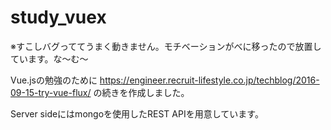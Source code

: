 # study_vuex

※すこしバグっててうまく動きません。モチベーションがべに移ったので放置しています。な〜む〜

Vue.jsの勉強のために
https://engineer.recruit-lifestyle.co.jp/techblog/2016-09-15-try-vue-flux/
の続きを作成しました。

Server sideにはmongoを使用したREST APIを用意しています。
